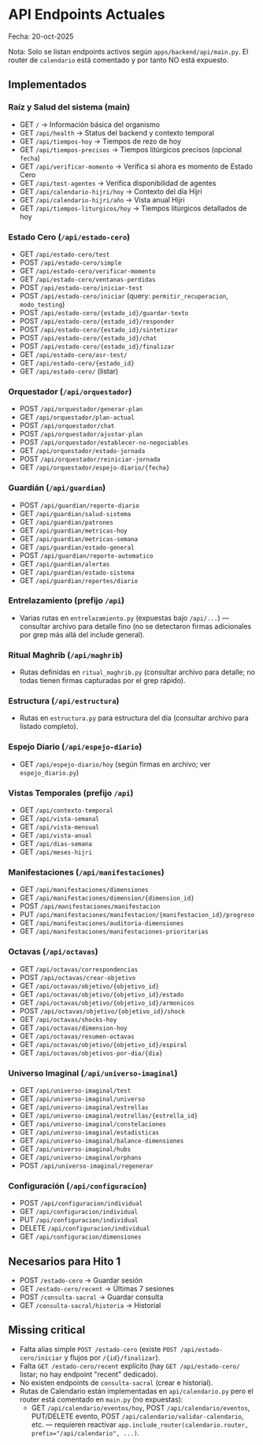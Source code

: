 # API Endpoints Actuales

Fecha: 20-oct-2025

Nota: Solo se listan endpoints activos según `apps/backend/api/main.py`. El router de `calendario` está comentado y por tanto NO está expuesto.

## Implementados

### Raíz y Salud del sistema (main)
- GET `/` → Información básica del organismo
- GET `/api/health` → Status del backend y contexto temporal
- GET `/api/tiempos-hoy` → Tiempos de rezo de hoy
- GET `/api/tiempos-precisos` → Tiempos litúrgicos precisos (opcional `fecha`)
- GET `/api/verificar-momento` → Verifica si ahora es momento de Estado Cero
- GET `/api/test-agentes` → Verifica disponibilidad de agentes
- GET `/api/calendario-hijri/hoy` → Contexto del día Hijri
- GET `/api/calendario-hijri/año` → Vista anual Hijri
- GET `/api/tiempos-liturgicos/hoy` → Tiempos litúrgicos detallados de hoy

### Estado Cero (`/api/estado-cero`)
- GET `/api/estado-cero/test`
- POST `/api/estado-cero/simple`
- GET `/api/estado-cero/verificar-momento`
- GET `/api/estado-cero/ventanas-perdidas`
- POST `/api/estado-cero/iniciar-test`
- POST `/api/estado-cero/iniciar` (query: `permitir_recuperacion`, `modo_testing`)
- POST `/api/estado-cero/{estado_id}/guardar-texto`
- POST `/api/estado-cero/{estado_id}/responder`
- POST `/api/estado-cero/{estado_id}/sintetizar`
- POST `/api/estado-cero/{estado_id}/chat`
- POST `/api/estado-cero/{estado_id}/finalizar`
- GET `/api/estado-cero/asr-test/`
- GET `/api/estado-cero/{estado_id}`
- GET `/api/estado-cero/` (listar)

### Orquestador (`/api/orquestador`)
- POST `/api/orquestador/generar-plan`
- GET `/api/orquestador/plan-actual`
- POST `/api/orquestador/chat`
- POST `/api/orquestador/ajustar-plan`
- POST `/api/orquestador/establecer-no-negociables`
- GET `/api/orquestador/estado-jornada`
- POST `/api/orquestador/reiniciar-jornada`
- GET `/api/orquestador/espejo-diario/{fecha}`

### Guardián (`/api/guardian`)
- POST `/api/guardian/reporte-diario`
- GET `/api/guardian/salud-sistema`
- GET `/api/guardian/patrones`
- GET `/api/guardian/metricas-hoy`
- GET `/api/guardian/metricas-semana`
- GET `/api/guardian/estado-general`
- POST `/api/guardian/reporte-automatico`
- GET `/api/guardian/alertas`
- GET `/api/guardian/estado-sistema`
- GET `/api/guardian/reportes/diario`

### Entrelazamiento (prefijo `/api`)
- Varias rutas en `entrelazamiento.py` (expuestas bajo `/api/...`) — consultar archivo para detalle fino (no se detectaron firmas adicionales por grep más allá del include general).

### Ritual Maghrib (`/api/maghrib`)
- Rutas definidas en `ritual_maghrib.py` (consultar archivo para detalle; no todas tienen firmas capturadas por el grep rápido).

### Estructura (`/api/estructura`)
- Rutas en `estructura.py` para estructura del día (consultar archivo para listado completo).

### Espejo Diario (`/api/espejo-diario`)
- GET `/api/espejo-diario/hoy` (según firmas en archivo; ver `espejo_diario.py`)

### Vistas Temporales (prefijo `/api`)
- GET `/api/contexto-temporal`
- GET `/api/vista-semanal`
- GET `/api/vista-mensual`
- GET `/api/vista-anual`
- GET `/api/dias-semana`
- GET `/api/meses-hijri`

### Manifestaciones (`/api/manifestaciones`)
- GET `/api/manifestaciones/dimensiones`
- GET `/api/manifestaciones/dimension/{dimension_id}`
- POST `/api/manifestaciones/manifestacion`
- PUT `/api/manifestaciones/manifestacion/{manifestacion_id}/progreso`
- GET `/api/manifestaciones/auditoria-dimensiones`
- GET `/api/manifestaciones/manifestaciones-prioritarias`

### Octavas (`/api/octavas`)
- GET `/api/octavas/correspondencias`
- POST `/api/octavas/crear-objetivo`
- GET `/api/octavas/objetivo/{objetivo_id}`
- GET `/api/octavas/objetivo/{objetivo_id}/estado`
- GET `/api/octavas/objetivo/{objetivo_id}/armonicos`
- POST `/api/octavas/objetivo/{objetivo_id}/shock`
- GET `/api/octavas/shocks-hoy`
- GET `/api/octavas/dimension-hoy`
- GET `/api/octavas/resumen-octavas`
- GET `/api/octavas/objetivo/{objetivo_id}/espiral`
- GET `/api/octavas/objetivos-por-dia/{dia}`

### Universo Imaginal (`/api/universo-imaginal`)
- GET `/api/universo-imaginal/test`
- GET `/api/universo-imaginal/universo`
- GET `/api/universo-imaginal/estrellas`
- GET `/api/universo-imaginal/estrellas/{estrella_id}`
- GET `/api/universo-imaginal/constelaciones`
- GET `/api/universo-imaginal/estadisticas`
- GET `/api/universo-imaginal/balance-dimensiones`
- GET `/api/universo-imaginal/hubs`
- GET `/api/universo-imaginal/orphans`
- POST `/api/universo-imaginal/regenerar`

### Configuración (`/api/configuracion`)
- POST `/api/configuracion/individual`
- GET `/api/configuracion/individual`
- PUT `/api/configuracion/individual`
- DELETE `/api/configuracion/individual`
- GET `/api/configuracion/dimensiones`

## Necesarios para Hito 1
- POST `/estado-cero` → Guardar sesión
- GET `/estado-cero/recent` → Últimas 7 sesiones
- POST `/consulta-sacral` → Guardar consulta
- GET `/consulta-sacral/historia` → Historial

## Missing critical
- Falta alias simple `POST /estado-cero` (existe `POST /api/estado-cero/iniciar` y flujos por `/{id}/finalizar`).
- Falta `GET /estado-cero/recent` explícito (hay `GET /api/estado-cero/` listar; no hay endpoint "recent" dedicado).
- No existen endpoints de `consulta-sacral` (crear e historial).
- Rutas de Calendario están implementadas en `api/calendario.py` pero el router está comentado en `main.py` (no expuestas):
  - GET `/api/calendario/eventos/hoy`, POST `/api/calendario/eventos`, PUT/DELETE evento, POST `/api/calendario/validar-calendario`, etc. — requieren reactivar `app.include_router(calendario.router, prefix="/api/calendario", ...)`.



